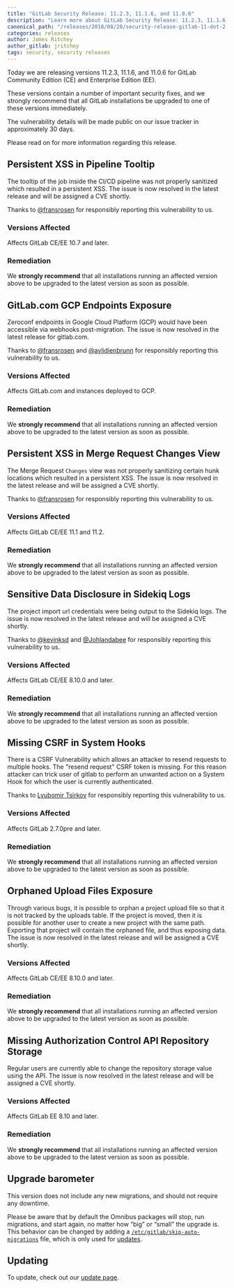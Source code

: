 ```yaml
---
title: "GitLab Security Release: 11.2.3, 11.1.6, and 11.0.6"
description: "Learn more about GitLab Security Release: 11.2.3, 11.1.6, and 11.0.6 for GitLab Community Edition (CE) and Enterprise Edition (EE)"
canonical_path: "/releases/2018/08/28/security-release-gitlab-11-dot-2-dot-2-released/"
categories: releases
author: James Ritchey
author_gitlab: jritchey
tags: security, security releases
---
```


Today we are releasing versions 11.2.3, 11.1.6, and 11.0.6 for GitLab Community Edition (CE) and Enterprise Edition (EE).

These versions contain a number of important security fixes, and we strongly recommend that all GitLab installations be upgraded to one of these versions immediately.

<!-- more -->

The vulnerability details will be made public on our issue tracker in approximately 30 days.

Please read on for more information regarding this release.

##  Persistent XSS in Pipeline Tooltip

The tooltip of the job inside the CI/CD pipeline was not properly sanitized which resulted in a persistent XSS. The issue is now resolved in the latest release and will be assigned a CVE shortly.

Thanks to [@fransrosen](https://hackerone.com/fransrosen) for responsibly reporting this vulnerability to us.

### Versions Affected

Affects GitLab CE/EE 10.7 and later.

### Remediation

We **strongly recommend** that all installations running an affected version above to be upgraded to the latest version as soon as possible.

##  GitLab.com GCP Endpoints Exposure

Zeroconf endpoints in Google Cloud Platform (GCP) would have been accessible
via webhooks post-migration. The issue is now resolved in the latest release
for gitlab.com.

Thanks to [@fransrosen](https://hackerone.com/fransrosen) and [@avlidienbrunn](https://hackerone.com/avlidienbrunn) for responsibly reporting this vulnerability to us.

### Versions Affected

Affects GitLab.com and instances deployed to GCP.

### Remediation

We **strongly recommend** that all installations running an affected version above to be upgraded to the latest version as soon as possible.

##  Persistent XSS in Merge Request Changes View

The Merge Request `Changes` view was not properly sanitizing certain hunk locations which resulted in a persistent XSS. The issue is now resolved in the latest release and will be assigned a CVE shortly.

Thanks to [@fransrosen](https://hackerone.com/fransrosen) for responsibly reporting this vulnerability to us.

### Versions Affected

Affects GitLab CE/EE 11.1 and 11.2.

### Remediation

We **strongly recommend** that all installations running an affected version above to be upgraded to the latest version as soon as possible.

##  Sensitive Data Disclosure in Sidekiq Logs

The project import url credentials were being output to the Sidekiq logs. The issue is now resolved in the latest release and will be assigned a CVE shortly.

Thanks to [@kevinksd](https://gitlab.com/kevinksd) and [@Johlandabee](https://gitlab.com/Johlandabee) for responsibly reporting this vulnerability to us.

### Versions Affected

Affects GitLab CE/EE 8.10.0 and later.

### Remediation

We **strongly recommend** that all installations running an affected version above to be upgraded to the latest version as soon as possible.

##  Missing CSRF in System Hooks

There is a CSRF Vulnerability which allows an attacker to resend requests to multiple hooks. The "resend request" CSRF token is missing. For this reason attacker can trick user of gitlab to perform an unwanted action on a System Hook for which the user is currently authenticated.

Thanks to [Lyubomir Tsirkov](https://hackerone.com/sql00) for responsibly reporting this vulnerability to us.

### Versions Affected

Affects GitLab 2.7.0pre and later.

### Remediation

We **strongly recommend** that all installations running an affected version above to be upgraded to the latest version as soon as possible.

##  Orphaned Upload Files Exposure

Through various bugs, it is possible to orphan a project upload file so that it is not tracked by the uploads table. If the project is moved, then it is possible for another user to create a new project with the same path. Exporting that project will contain the orphaned file, and thus exposing data. The issue is now resolved in the latest release and will be assigned a CVE shortly.

### Versions Affected

Affects GitLab CE/EE 8.10.0 and later.

### Remediation

We **strongly recommend** that all installations running an affected version above to be upgraded to the latest version as soon as possible.

##  Missing Authorization Control API Repository Storage

Regular users are currently able to change the repository storage value using the API. The issue is now resolved in the latest release and will be assigned a CVE shortly.

### Versions Affected

Affects GitLab EE 8.10 and later.

### Remediation

We **strongly recommend** that all installations running an affected version above to be upgraded to the latest version as soon as possible.

## Upgrade barometer

This version does not include any new migrations, and should not require any
downtime.

Please be aware that by default the Omnibus packages will stop, run migrations,
and start again, no matter how “big” or “small” the upgrade is. This behavior
can be changed by adding a [`/etc/gitlab/skip-auto-migrations`](http://docs.gitlab.com/omnibus/update/README.html) file,
which is only used for [updates](https://docs.gitlab.com/omnibus/update/README.html).

## Updating

To update, check out our [update page](/update/).
